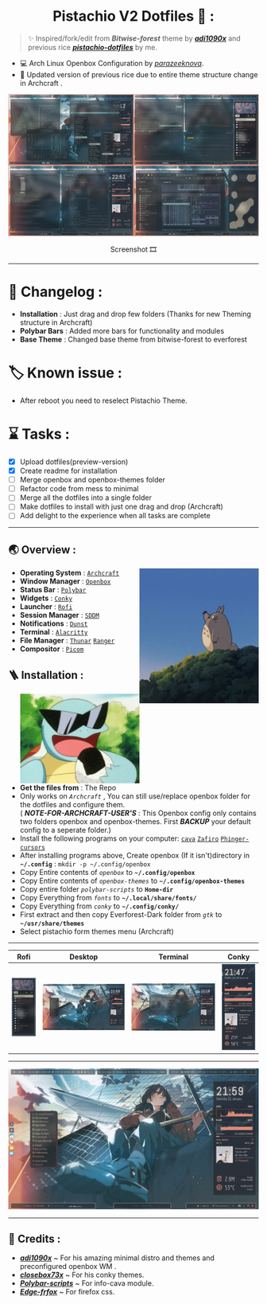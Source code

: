 <h1 align="center"> Pistachio V2 Dotfiles 🍚 :</h1>

> ✨ Inspired/fork/edit from ***Bitwise-forest*** theme by [***adi1090x***](https://github.com/adi1090x) and previous rice [***pistachio-dotfiles***](https://github.com/parazeeknova/pistachio-dotfiles) by me.
- 💻 Arch Linux Openbox Configuration by [*parazeeknova*](https://github.com/parazeeknova).
- 📌 Updated version of previous rice due to entire theme structure change in Archcraft .

![Screenshot](previews/Rice.png)

<p align="center"> Screenshot 🎞️ </p>

---
# 🚀 Changelog : 
- **Installation** : Just drag and drop few folders (Thanks for new Theming structure in Archcraft)
- **Polybar Bars** : Added more bars for functionality and modules 
- **Base Theme** : Changed base theme from bitwise-forest to everforest 

# 🏷️ Known issue : 
- After reboot you need to reselect Pistachio Theme. 

# ⌛ Tasks : 
- [x] Upload dotfiles(preview-version)
- [x] Create readme for installation 
- [ ] Merge openbox and openbox-themes folder 
- [ ] Refactor code from mess to minimal 
- [ ] Merge all the dotfiles into a single folder 
- [ ] Make dotfiles to install with just one drag and drop (Archcraft) 
- [ ] Add delight to the experience when all tasks are complete

---

## 🌏 Overview :
<img align="right" src="https://github.com/parazeeknova/pistachio-V2-dotfiles/blob/main/resources/helo.gif?raw=true" width='240'/>

- **Operating System** : [`Archcraft`](https://archcraft.io/)
- **Window Manager** : [`Openbox`](http://openbox.org/wiki/Main_Page)
- **Status Bar** : [`Polybar`](https://github.com/polybar/polybar)
- **Widgets** : [`Conky`](https://github.com/brndnmtthws/conky)
- **Launcher** : [`Rofi`](https://github.com/davatorium/rofi)
- **Session Manager** : [`SDDM`](https://wiki.archlinux.org/title/SDDM)
- **Notifications** : [`Dunst`](https://github.com/dunst-project/dunst)
- **Terminal** : [`Alacritty`](https://github.com/alacritty/alacritty)
- **File Manager** : [`Thunar`](https://wiki.archlinux.org/title/thunar) [`Ranger`](https://github.com/ranger/ranger)
- **Compositor** : [`Picom`](https://aur.archlinux.org/packages/picom-ibhagwan-git) 

## 🪜 Installation : 
<img align="right" src="https://github.com/parazeeknova/pistachio-V2-dotfiles/blob/main/resources/rice.gif?raw=true" width='240'/>

- **Get the files from** : The Repo
- Only works on _`Archcraft`_ , You can still use/replace openbox folder for the dotfiles and configure them. <br>
( ***NOTE-FOR-ARCHCRAFT-USER'S*** : This Openbox config only contains two folders openbox and openbox-themes. First ***BACKUP*** your default config to a seperate folder.)
- Install the following programs on your computer: [`cava`](https://github.com/karlstav/cava) [`Zafiro`](https://www.gnome-look.org/p/1209330) [`Phinger-cursors`](https://github.com/phisch/phinger-cursors) 
- After installing programs above, Create openbox (If it isn't)directory in **`~/.config`** : `mkdir -p ~/.config/openbox`
- Copy Entire contents of _`openbox`_ to **`~/.config/openbox`** 
- Copy Entire contents of _`openbox-themes`_ to **`~/.config/openbox-themes`** 
- Copy entire folder _`polybar-scripts`_ to **`Home-dir`**
- Copy Everything from _`fonts`_ to **`~/.local/share/fonts/`** 
- Copy Everything from _`conky`_ to **`~/.config/conky/`**
- First extract and then copy Everforest-Dark folder from _`gtk`_ to **`~/usr/share/themes`**
- Select pistachio form themes menu (Archcraft)

---
| Rofi | Desktop | Terminal | Conky |
| --- | --- | --- | --- |
|![Rofi](https://github.com/parazeeknova/pistachio-V2-dotfiles/blob/main/previews/rofi-zoom.png)|![Desktop](https://github.com/parazeeknova/pistachio-V2-dotfiles/blob/main/previews/homescreen.png)|![Terminal](https://github.com/parazeeknova/pistachio-V2-dotfiles/blob/main/previews/terminal.png)|![Conky](https://github.com/parazeeknova/pistachio-dotfiles/blob/main/Preview/Conky.png)|
---

![Screenshot](previews/homescreen.png)

---
## 🌟 Credits : 
- [***adi1090x***](https://github.com/adi1090x) ~ For his amazing minimal distro and themes and preconfigured openbox WM .
- [***closebox73x***](https://www.gnome-look.org/u/closebox73x) ~ For his conky themes. 
- [***Polybar-scripts***](https://github.com/polybar/polybar-scripts) ~ For info-cava module.
- [***Edge-frfox***](https://github.com/bmFtZQ/edge-frfox) ~ For firefox css.
